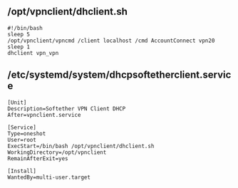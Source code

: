 ## /opt/vpnclient/dhclient.sh
```
#!/bin/bash
sleep 5
/opt/vpnclient/vpncmd /client localhost /cmd AccountConnect vpn20
sleep 1
dhclient vpn_vpn
```

## /etc/systemd/system/dhcpsoftetherclient.service
```
[Unit]
Description=Softether VPN Client DHCP
After=vpnclient.service

[Service]
Type=oneshot
User=root
ExecStart=/bin/bash /opt/vpnclient/dhclient.sh
WorkingDirectory=/opt/vpnclient
RemainAfterExit=yes

[Install]
WantedBy=multi-user.target
```
